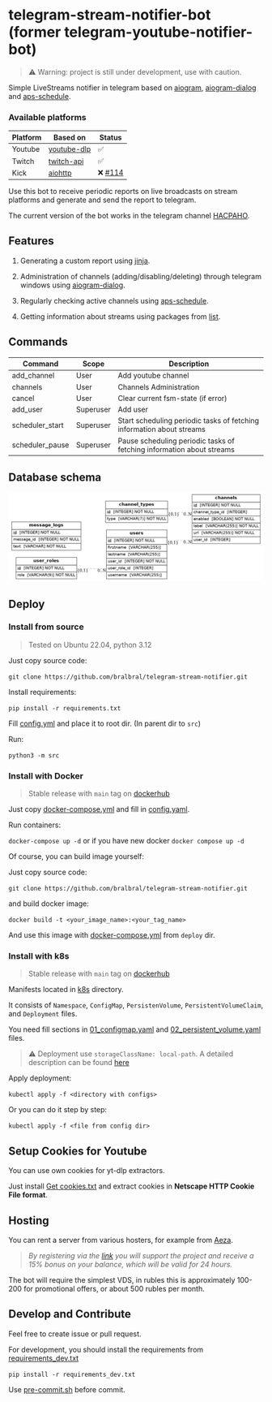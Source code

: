 # telegram-stream-notifier-bot (former telegram-youtube-notifier-bot)

> ⚠️ Warning: project is still under development, use with caution.

Simple LiveStreams notifier in telegram based on [aiogram](https://github.com/aiogram/aiogram), [aiogram-dialog](https://github.com/Tishka17/aiogram_dialog)  and [aps-schedule](https://github.com/agronholm/apscheduler).

### Available platforms

| Platform | Based on                                             | Status                                               |
|----------|------------------------------------------------------|------------------------------------------------------|
| Youtube  | [youtube-dlp](https://github.com/yt-dlp/yt-dlp)      | ✅                                                    |
| Twitch   | [twitch-api](https://github.com/Teekeks/pyTwitchAPI) | ✅                                                    |
| Kick     | [aiohttp](https://github.com/aio-libs/aiohttp)          | ❌ [#114](https://github.com/bralbral/telegram-stream-notifier/issues/114)|

Use this bot to receive periodic reports on live broadcasts on stream platforms and generate and send the report to telegram. 

The current version of the bot works in the telegram channel [НАСРАНО](https://t.me/HACPAH1).

## Features

1. Generating a custom report using [jinja](https://github.com/pallets/jinja).

2. Administration of channels (adding/disabling/deleting) through telegram windows using [aiogram-dialog](https://github.com/Tishka17/aiogram_dialog).

3. Regularly checking active channels using [aps-schedule](https://github.com/agronholm/apscheduler).

4. Getting information about streams using packages from [list](#Available-platforms).

## Commands

| Command         | Scope     | Description                                                          |
|-----------------|-----------|----------------------------------------------------------------------|
| add_channel     | User      | Add youtube channel                                                  |
| channels        | User      | Channels Administration                                              |
| cancel          | User      | Clear current fsm-state (if error)                                   |
| add_user        | Superuser | Add user                                                             |
| scheduler_start | Superuser | Start scheduling periodic tasks of fetching information about streams |
| scheduler_pause | Superuser | Pause scheduling periodic tasks of fetching information about streams |

## Database schema

<img src="db-schema.png">

## Deploy

### Install from source

> Tested on Ubuntu 22.04, python 3.12

Just copy source code:

`git clone https://github.com/bralbral/telegram-stream-notifier.git`

Install requirements:

`pip install -r requirements.txt`

Fill [config.yml](./deploy/example.config.yaml) and place it to root dir. (In parent dir to `src`)

Run:

`python3 -m src`

### Install with Docker

> Stable release with `main` tag on [dockerhub](https://hub.docker.com/r/bral1488/telegram-youtube-notifier/tags)

Just copy [docker-compose.yml](./deploy/example.docker-compose.yml) and fill in  [config.yaml](./deploy/example.config.yaml).

Run containers:

`docker-compose up -d` or if you have new docker `docker compose up -d`

Of course, you can build image yourself:

Just copy source code:

`git clone https://github.com/bralbral/telegram-stream-notifier.git`

and build docker image:

`docker build -t <your_image_name>:<your_tag_name>`

And use this image with [docker-compose.yml](./deploy/example.docker-compose.yml) from `deploy` dir.

### Install with k8s

> Stable release with `main` tag on [dockerhub](https://hub.docker.com/r/bral1488/telegram-youtube-notifier/tags)

Manifests located in [k8s](deploy%2Fk8s) directory.

It consists of `Namespace`, `ConfigMap`, `PersistenVolume`, `PersistentVolumeClaim`, and `Deployment` files.

You need fill sections in  [01_configmap.yaml](deploy%2Fk8s%2F01_configmap.yaml) and [02_persistent_volume.yaml](deploy%2Fk8s%2F02_persistent_volume.yaml) files.

> ⚠️ Deployment use `storageClassName: local-path`. A detailed description can be found [here](https://kubernetes.io/docs/concepts/storage/storage-classes/#local)  

Apply deployment:

`kubectl apply -f <directory with configs>`

Or you can do it step by step:

`kubectl apply -f <file from config dir>`

## Setup Cookies for Youtube

You can use own cookies for yt-dlp extractors.

Just install [Get cookies.txt](https://chromewebstore.google.com/detail/cclelndahbckbenkjhflpdbgdldlbecc) and extract cookies in **Netscape HTTP Cookie File format**.

## Hosting
You can rent a server from various hosters, for example from [Aeza](https://aeza.net/?ref=380831).

>*By registering via the [link](https://aeza.net/?ref=380831) you will support the project and receive a 15% bonus on your balance, which will be valid for 24 hours.*

The bot will require the simplest VDS, in rubles this is approximately 100-200 for promotional offers, or about 500 rubles per month.

## Develop and Contribute

Feel free to create issue or pull request.

For development, you should install the requirements from [requirements_dev.txt](./requirements_dev.txt)

`pip install -r requirements_dev.txt`

Use [pre-commit.sh](./pre-commit.sh) before commit.

